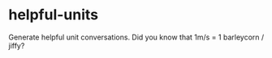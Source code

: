 # helpful-units
Generate helpful unit conversations. Did you know that 1m/s = 1 barleycorn / jiffy?
